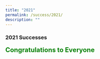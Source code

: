```yaml
---
title: "2021"
permalink: /success/2021/
description: ""
---
```

### **2021 Successes**

<b style="color:green; font-size:20px;">Congratulations to Everyone</b>

